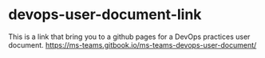 # devops-user-document-link
This is a link that bring you to a github pages for a DevOps practices user document.
 https://ms-teams.gitbook.io/ms-teams-devops-user-document/ 
